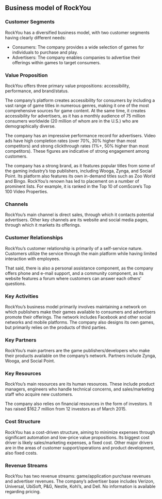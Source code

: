 Business model of RockYou
-------------------------

 ### Customer Segments

 RockYou has a diversified business model, with two customer segments having clearly different needs:

  * Consumers: The company provides a wide selection of games for individuals to purchase and play.
 * Advertisers: The company enables companies to advertise their offerings within games to target consumers.
  ### Value Proposition

 RockYou offers three primary value propositions: accessibility, performance, and brand/status.

 The company’s platform creates accessibility for consumers by including a vast range of game titles in numerous genres, making it one of the most comprehensive sources for game content. At the same time, it creates accessibility for advertisers, as it has a monthly audience of 75 million consumers worldwide (20 million of whom are in the U.S.) who are demographically diverse.

 The company has an impressive performance record for advertisers. Video ads have high completion rates (over 70%, 30% higher than most competitors) and strong clickthrough rates (1%+, 50% higher than most competitors). These figures are indicative of strong engagement among customers.

 The company has a strong brand, as it features popular titles from some of the gaming industry’s top publishers, including Wooga, Zynga, and Social Point. Its platform also features its own in-demand titles such as Zoo World and Bingo. RockYou’s renown has led to placement on a number of prominent lists. For example, it is ranked in the Top 10 of comScore’s Top 100 Video Properties.

 ### Channels

 RockYou’s main channel is direct sales, through which it contacts potential advertisers. Other key channels are its website and social media pages, through which it markets its offerings.

 ### Customer Relationships

 RockYou’s customer relationship is primarily of a self-service nature. Customers utilize the service through the main platform while having limited interaction with employees.

 That said, there is also a personal assistance component, as the company offers phone and e-mail support, and a community component, as its website features a forum where customers can answer each others’ questions.

 ### Key Activities

 RockYou’s business model primarily involves maintaining a network on which publishers make their games available to consumers and advertisers promote their offerings. The network includes Facebook and other social networks and mobile platforms. The company also designs its own games, but primarily relies on the products of third parties.

 ### Key Partners

 RockYou’s main partners are the game publishers/developers who make their products available on the company’s network. Partners include Zynga, Wooga, and Social Point.

 ### Key Resources

 RockYou’s main resources are its human resources. These include product managers, engineers who handle technical concerns, and sales/marketing staff who acquire new customers.

 The company also relies on financial resources in the form of investors. It has raised $162.7 million from 12 investors as of March 2015.

 ### Cost Structure

 RockYou has a cost-driven structure, aiming to minimize expenses through significant automation and low-price value propositions. Its biggest cost driver is likely sales/marketing expenses, a fixed cost. Other major drivers are in the areas of customer support/operations and product development, also fixed costs.

 ### Revenue Streams

 RockYou has two revenue streams: game/application purchase revenues and advertiser revenues. The company’s advertiser base includes Verizon, Universal, UbiSoft, P&G, Nestle, Kohl’s, and Dell. No information is available regarding pricing.